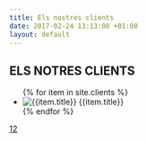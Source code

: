 ```yaml
---
title: Els nostres clients
date: 2017-02-24 13:13:00 +01:00
layout: default
---
```


<div class="row gray full-width page-padding-top-section padding-bottom-66">
  <div class="row">
    <h2 class="box-header">ELS NOTRES CLIENTS</h2>
    <div class="our-clients-list-container page-margin-top">
      <div class="caroufredsel_wrapper">
        <ul class="our-clients-list">
        {% for item in site.clients %}
          <li>
            <img src="{{item.image}}" alt="{{item.title}}"> {{item.title}}
          </li>
        {% endfor %}
        </ul>
      </div>
      <div class="re-carousel-pagination" style="display: block;"><a href="#" class="selected"><span>1</span></a><a href="#"><span>2</span></a></div>
    </div>
  </div>
</div>

